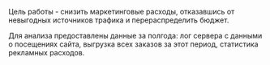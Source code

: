 Цель работы - снизить маркетинговые расходы, отказавшись от невыгодных источников трафика и перераспределить бюджет.

Для анализа предоставлены данные за полгода:
лог сервера с данными о посещениях сайта,
выгрузка всех заказов за этот период,
статистика рекламных расходов.
